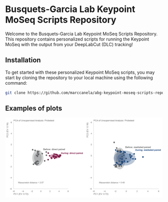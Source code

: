 # Busquets-Garcia Lab Keypoint MoSeq Scripts Repository
Welcome to the Busquets-Garcia Lab Keypoint MoSeq Scripts Repository. This repository contains personalized scripts for running the Keypoint MoSeq with the output from your DeepLabCut (DLC) tracking!

## Installation
To get started with these personalized Keypoint MoSeq scripts, you may start by cloning the repository to your local machine using the following command:

```bash
git clone https://github.com/marccanela/abg-keypoint-moseq-scripts-repository.git
```
## Examples of plots
![PCA plots generated with Keypoint-moseq data](https://github.com/marccanela/abg-keypoint-moseq-scripts-repository/blob/main/pca_examples_keypoint_moseq.PNG)
